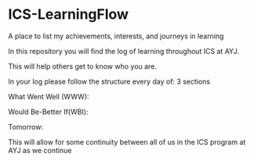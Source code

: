 # ICS-LearningFlow
A place to list my achievements, interests, and journeys in learning

In this repository you will find the log of learning throughout ICS at AYJ. 

This will help others get to know who you are.

In your log please follow the structure every day of: 3 sections

What Went Well (WWW):

Would Be-Better If(WBI):

Tomorrow:

This will allow for some continuity between all of us in the ICS program at AYJ as we continue 
